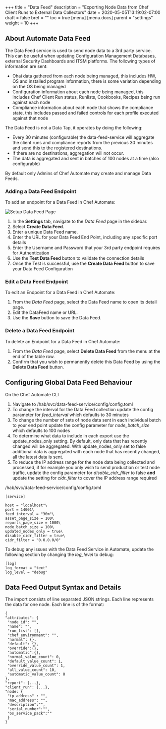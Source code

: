 +++
title = "Data Feed"
description = "Exporting Node Data from Chef Client Runs to External Data Collectors"
date = 2020-05-05T13:19:02-07:00
draft = false
bref = ""
toc = true
[menu]
  [menu.docs]
    parent = "settings"
    weight = 10
+++

## About Automate Data Feed

The Data Feed service is used to send node data to a 3rd party service. This can be useful when updating Configuration Management Databases, external Security Dashboards and ITSM platforms.
The following types of information are sent:
 
 - Ohai data gathered from each node being managed, this includes HW, OS and installed program information, there is some variation depending on the OS being managed
 - Configuration information about each node being managed, this includes Chef Client Run status, Runlists, Cookbooks, Recipes being run against each node
 - Compliance information about each node that shows the compliance state, this includes passed and failed controls for each profile executed against that node

The Data Feed is not a Data Tap, it operates by doing the following:

- Every 30 minutes (configurable) the data-feed-service will aggregate the client runs and compliance reports from the previous 30 minutes and send this to the registered destinations.
- If there are no destinations, aggregation will not occur.
- The data is aggregated and sent in batches of 100 nodes at a time (also configurable)


By default only Admins of Chef Automate may create and manage Data Feeds.

### Adding a Data Feed Endpoint

To add an endpoint for a Data Feed in Chef Automate:

![Setup Data Feed Page](/images/docs/filled_form_create_data_feed.png)

1. In the **Settings** tab, navigate to the _Data Feed_ page in the sidebar.
1. Select **Create Data Feed**.
1. Enter a unique Data Feed name.
1. Enter the URL for your Data Feed End Point, including any specific port details
1. Enter the Username and Password that your 3rd party endpoint requires for Authentication
1. Use the **Test Data Feed** button to validate the connection details
1. Once the Test is successful, use the **Create Data Feed** button to save your Data Feed Configuration

### Edit a Data Feed Endpoint

To edit an Endpoint for a Data Feed in Chef Automate:

1. From the _Data Feed_ page, select the Data Feed name to open its detail page.
1. Edit the DataFeed name or URL.
1. Use the **Save** button to save the Data Feed.

### Delete a Data Feed Endpoint

To delete an Endpoint for a Data Feed in Chef Automate:

1. From the _Data Feed_ page, select **Delete Data Feed** from the menu at the end of the table row.
1. Confirm that you wish to permanently delete this Data Feed by using the **Delete Data Feed** button.

## Configuring Global Data Feed Behaviour

On the Chef Automate CLI

1. Navigate to /hab/svc/data-feed-service/config/config.toml
1. To change the interval for the Data Feed collection update the config parameter for *feed_interval* which defaults to 30 minutes
1. To change the number of sets of node data sent in each individual batch to your end point update the config parameter for *node_batch_size* which defaults to 100 nodes
1. To determine what data to include in each export use the update_nodes_only setting. By default, only data that has recently changed will be aggregated. With update_nodes_only set to false additional data is aggregated with each node that has recently changed, all the latest data is sent.
1. To reduce the IP address range for the node data being collected and processed, if for example you only wish to send production or test node traffic, update the config parameter for *disable_cidr_filter* to false **and** update the setting for *cidr_filter* to cover the IP address range required

/hab/svc/data-feed-service/config/config.toml

    [service]

    host = "localhost"\
    port = 14001\
    feed_interval = "30m"\
    asset_page_size = 100\
    reports_page_size = 1000\
    node_batch_size = 100\
    updated_nodes_only = true\
    disable_cidr_filter = true\
    cidr_filter = "0.0.0.0/0"

To debug any issues with the Data Feed Service in Automate, update the following section by changing the *log_level* to debug:

    [log]
    log_format = "text"
    log_level = "debug"

## Data Feed Output Syntax and Details

The import consists of line separated JSON strings. Each line represents the data for one node. Each line is of the format:

    {
    "attributes": {
     "node_id": "",
     "name": "",
     "run_list": [],
     "chef_environment": "",
     "normal": {},
     "default": {},
     "override":{},
     "automatic":{},
     "normal_value_count": 0,
     "default_value_count": 1,
     "override_value_count": 1,
     "all_value_count": 10,
     "automatic_value_count": 8
    },
    "report": {...},
    "client_run": {...},
    "node: {
     "ip_address" : "",
     "mac_address": "",
     "description":"",
     "serial_number":"",
     "os_service_pack":""
     }
    }


